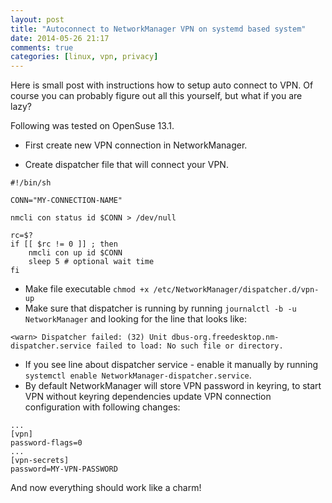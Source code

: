 ```yaml
---
layout: post
title: "Autoconnect to NetworkManager VPN on systemd based system"
date: 2014-05-26 21:17
comments: true
categories: [linux, vpn, privacy]
---
```


Here is small post with instructions how to setup auto connect to VPN.
Of course you can probably figure out all this yourself, but what if you are lazy?

<!-- more -->

Following was tested on OpenSuse 13.1.

* First create new VPN connection in NetworkManager.

* Create dispatcher file that will connect your VPN.

```text /etc/NetworkManager/dispatcher.d/vpn-up
#!/bin/sh

CONN="MY-CONNECTION-NAME"

nmcli con status id $CONN > /dev/null

rc=$?
if [[ $rc != 0 ]] ; then
    nmcli con up id $CONN
    sleep 5 # optional wait time
fi

```

* Make file executable `chmod +x /etc/NetworkManager/dispatcher.d/vpn-up`
* Make sure that dispatcher is running by running `journalctl -b -u NetworkManager` and looking for the line that looks like:

```text journalctl -b -u NetworkManager
<warn> Dispatcher failed: (32) Unit dbus-org.freedesktop.nm-dispatcher.service failed to load: No such file or directory.
```

* If you see line about dispatcher service - enable it manually by running `systemctl enable NetworkManager-dispatcher.service`.
* By default NetworkManager will store VPN password in keyring, to start VPN without keyring dependencies update VPN connection configuration with following changes:

```text /etc/NetworkManager/system-connections/MY-CONNECTION-NAME
...
[vpn]
password-flags=0
...
[vpn-secrets]
password=MY-VPN-PASSWORD

```

And now everything should work like a charm!
